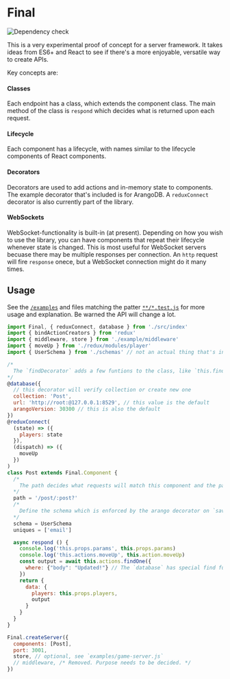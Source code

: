 # Final

![Dependency check](https://david-dm.org/oknoah/final.svg)

This is a very experimental proof of concept for a server framework. It takes ideas from ES6+ and React to see if there's a more enjoyable, versatile way to create APIs. 

Key concepts are:

#### Classes

Each endpoint has a class, which extends the component class. The main method of the class is `respond` which decides what is returned upon each request.

#### Lifecycle

Each component has a lifecycle, with names similar to the lifecycle components of React components.

#### Decorators

Decorators are used to add actions and in-memory state to components. The example decorator that's included is for ArangoDB. A `reduxConnect` decorator is also currently part of the library.

#### WebSockets

WebSocket-functionality is built-in (at present). Depending on how you wish to use the library, you can have components that repeat their lifecycle whenever state is changed. This is most useful for WebSocket servers becuase there may be multiple responses per connection. An `http` request will fire `response` onece, but a WebSocket connection might do it many times.

## Usage

See the [`/examples`](examples) and files matching the patter [`**/*.test.js`](src) for more usage and explanation. Be warned the API will change a lot.

```js
import Final, { reduxConnect, database } from './src/index'
import { bindActionCreators } from 'redux'
import { middleware, store } from './example/middleware'
import { moveUp } from './redux/modules/player'
import { UserSchema } from './schemas' // not an actual thing that's included

/*
  The `findDecorator` adds a few funtions to the class, like `this.findOne`.
*/
@database({
  // this decorator will verify collection or create new one
  collection: 'Post',
  url: 'http://root:@127.0.0.1:8529', // this value is the default
  arangoVersion: 30300 // this is also the default
})
@reduxConnect(
  (state) => ({
    players: state
  }),
  (dispatch) => ({
    moveUp
  })
)
class Post extends Final.Component {
  /*
    The path decides what requests will match this component and the params.
  */
  path = '/post/:post?'
  /*
    Define the schema which is enforced by the arango decorator on `save` commands.
  */
  schema = UserSchema
  uniques = ['email']

  async respond () {
    console.log('this.props.params', this.props.params)
    console.log('this.actions.moveUp', this.action.moveUp)
    const output = await this.actions.findOne({
      where: {"body": "Updated!"} // The `database` has special find functions with query-building
    })
    return {
      data: {
        players: this.props.players,
        output
      }
    }
  }
}

Final.createServer({
  components: [Post],
  port: 3001,
  store, // optional, see `examples/game-server.js`
  // middleware, /* Removed. Purpose needs to be decided. */
})
```
